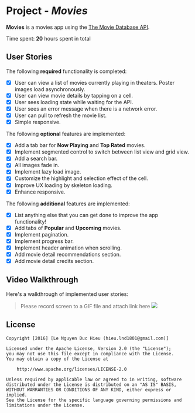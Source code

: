 # Project - _Movies_

**Movies** is a movies app using the [The Movie Database API](https://developers.themoviedb.org/3).

Time spent: **20** hours spent in total

## User Stories

The following **required** functionality is completed:

- [x] User can view a list of movies currently playing in theaters. Poster images load asynchronously.
- [x] User can view movie details by tapping on a cell.
- [x] User sees loading state while waiting for the API.
- [x] User sees an error message when there is a network error.
- [x] User can pull to refresh the movie list.
- [x] Simple responsive.

The following **optional** features are implemented:

- [x] Add a tab bar for **Now Playing** and **Top Rated** movies.
- [x] Implement segmented control to switch between list view and grid view.
- [x] Add a search bar.
- [x] All images fade in.
- [x] Implement lazy load image.
- [x] Customize the highlight and selection effect of the cell.
- [x] Improve UX loading by skeleton loading.
- [x] Enhance responsive.

The following **additional** features are implemented:

- [x] List anything else that you can get done to improve the app functionality!
- [x] Add tabs of **Popular** and **Upcoming** movies.
- [x] Implement pagination.
- [x] Implement progress bar.
- [x] Implement header animation when scrolling.
- [x] Add movie detail recommendations section.
- [x] Add movie detail credits section.

## Video Walkthrough

Here's a walkthrough of implemented user stories:

> Please record screen to a GIF file and attach link here
> ![](https://github.com/buyubaya/elotus-movies/blob/main/walkthrough.gif)

## License

    Copyright [2016] [Le Nguyen Duc Hieu (hieu.lnd1801@gmail.com)]

    Licensed under the Apache License, Version 2.0 (the "License");
    you may not use this file except in compliance with the License.
    You may obtain a copy of the License at

        http://www.apache.org/licenses/LICENSE-2.0

    Unless required by applicable law or agreed to in writing, software
    distributed under the License is distributed on an "AS IS" BASIS,
    WITHOUT WARRANTIES OR CONDITIONS OF ANY KIND, either express or implied.
    See the License for the specific language governing permissions and
    limitations under the License.
